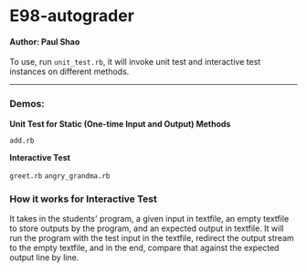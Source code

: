 # E98-autograder
#### Author: Paul Shao

To use, run `unit_test.rb`, it will invoke unit test and interactive test instances on different methods.
______________________________________________________________________________________________________________________________
### Demos:

**Unit Test for Static (One-time Input and Output) Methods**

`add.rb`

**Interactive Test**

`greet.rb`
`angry_grandma.rb`

### How it works for Interactive Test
It takes in the students' program, a given input in textfile, an empty textfile to store outputs by the program, and an expected
output in textfile. It will run the program with the test input in the textfile, redirect the output stream to the empty textfile,
and in the end, compare that against the expected output line by line. 
